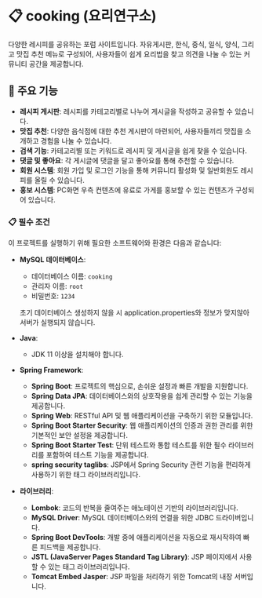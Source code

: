 # 📋 cooking (요리연구소)
다양한 레시피를 공유하는 포럼 사이트입니다. 
자유게시판, 한식, 중식, 일식, 양식, 그리고 맛집 추천 메뉴로 구성되어, 사용자들이 쉽게 요리법을 찾고 의견을 나눌 수 있는 커뮤니티 공간을 제공합니다.

## 📌 주요 기능
- **레시피 게시판**: 레시피를 카테고리별로 나누어 게시글을 작성하고 공유할 수 있습니다.
- **맛집 추천**: 다양한 음식점에 대한 추천 게시판이 마련되어, 사용자들끼리 맛집을 소개하고 경험을 나눌 수 있습니다.
- **검색 기능**: 카테고리별 또는 키워드로 레시피 및 게시글을 쉽게 찾을 수 있습니다.
- **댓글 및 좋아요**: 각 게시글에 댓글을 달고 좋아요를 통해 추천할 수 있습니다.
- **회원 시스템**: 회원 가입 및 로그인 기능을 통해 커뮤니티 활성화 및 일반회원도 레시피를 올릴 수 있습니다.
- **홍보 시스템**: PC화면 우측 컨텐츠에 유료로 가게를 홍보할 수 있는 컨텐츠가 구성되어 있습니다. 


### 📋 필수 조건
이 프로젝트를 실행하기 위해 필요한 소프트웨어와 환경은 다음과 같습니다:

- **MySQL 데이터베이스**:
  - 데이터베이스 이름: `cooking`
  - 관리자 이름: `root`
  - 비밀번호: `1234`
  
  초기 데이터베이스 생성하지 않을 시 application.properties와 정보가 맞지않아 서버가 실행되지 않습니다.

- **Java**:
  - JDK 11 이상을 설치해야 합니다.

- **Spring Framework**:
  - **Spring Boot**: 프로젝트의 핵심으로, 손쉬운 설정과 빠른 개발을 지원합니다.
  - **Spring Data JPA**: 데이터베이스와의 상호작용을 쉽게 관리할 수 있는 기능을 제공합니다.
  - **Spring Web**: RESTful API 및 웹 애플리케이션을 구축하기 위한 모듈입니다.
  - **Spring Boot Starter Security**: 웹 애플리케이션의 인증과 권한 관리를 위한 기본적인 보안 설정을 제공합니다.
  - **Spring Boot Starter Test**: 단위 테스트와 통합 테스트를 위한 필수 라이브러리를 포함하여 테스트 기능을 제공합니다.
  - **spring security taglibs**: JSP에서 Spring Security 관련 기능을 편리하게 사용하기 위한 태그 라이브러리입니다.

- **라이브러리**:
  - **Lombok**: 코드의 반복을 줄여주는 애노테이션 기반의 라이브러리입니다.
  - **MySQL Driver**: MySQL 데이터베이스와의 연결을 위한 JDBC 드라이버입니다.
  - **Spring Boot DevTools**: 개발 중에 애플리케이션을 자동으로 재시작하여 빠른 피드백을 제공합니다.
  - **JSTL (JavaServer Pages Standard Tag Library)**: JSP 페이지에서 사용할 수 있는 태그 라이브러리입니다.
  - **Tomcat Embed Jasper**: JSP 파일을 처리하기 위한 Tomcat의 내장 서버입니다.

